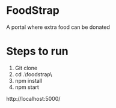 # FoodStrap
A portal where extra food can be donated


# Steps to run

1. Git clone
2. cd .\foodstrap\
3. npm install
4. npm start

http://localhost:5000/
